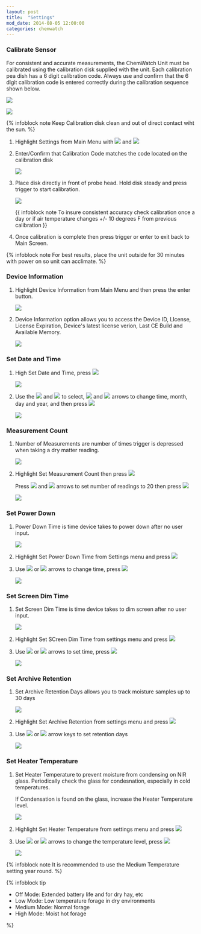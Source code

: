 ```yaml
---
layout: post
title:  "Settings"
mod_date: 2014-08-05 12:00:00
categories: chemwatch
---
```


### Calibrate Sensor

For consistent and accurate measurements, the ChemWatch Unit must be calibrated using the calibration disk supplied with the unit. Each calibration pea dish has a 6 digit calibration code. Always use and confirm that the 6 digit calibration code is entered correctly during the calibration sequence shown below.

![](image)

![](image)

{% infoblock note Keep Calibration disk clean and out of direct contact wiht the sun. %}

1.  Highlight Settings from Main Menu with ![](image) and ![](image) 

2.  Enter/Confirm that Calibration Code matches the code located on the calibration disk

    ![](image)

3.  Place disk directly in front of probe head. Hold disk steady and press trigger to start calibration.

    ![](image)

    {{ infoblock note To insure consistent accuracy check calibration once a day or if air temperature changes +/- 10 degrees F from previous calibration }}

4.  Once calibration is complete then press trigger or enter to exit back to Main Screen.

{% infoblock note For best results, place the unit outside for 30 minutes with power on so unit can acclimate. %}

### Device Information

1.  Highlight Device Information from Main Menu and then press the enter button.

    ![](image)

2.  Device Information option allows you to access the Device ID, LIcense, License Expiration, Device's latest license verion, Last CE Build and Available Memory.

    ![](image)

### Set Date and Time

1.  High Set Date and Time, press ![](image)

    ![](image)

2.  Use the ![](image) and ![](image) to select, ![](image) and ![](image) arrows to change time, month, day and year, and then press ![](image)

    ![](image)

### Measurement Count

1.  Number of Measurements are number of times trigger is depressed when taking a dry matter reading.

    ![](image)

2.  Highlight Set Measurement Count then press ![](image)
    
    Press ![](image) and ![](image) arrows to set number of readings to 20 then press ![](image)

    ![](image)

### Set Power Down

1.  Power Down Time is time device takes to power down after no user input.

    ![](image)

2.  Highlight Set Power Down Time from Settings menu and press ![](image)

3.  Use ![](image) or ![](image) arrows to change time, press ![](image)

    ![](image)

### Set Screen Dim Time

1.  Set Screen Dim Time is time device takes to dim screen after no user input.

    ![](image)

2.  Highlight Set SCreen Dim Time from settings menu and press ![](image)

3.  Use ![](image) or ![](image) arrows to set time, press ![](image)

    ![](image)

### Set Archive Retention

1.  Set Archive Retention Days allows you to track moisture samples up to 30 days

    ![](image)

2.  Highlight Set Archive Retention from settings menu and press ![](image)

3.  Use ![](image) or ![](image) arrow keys to set retention days

    ![](image)

### Set Heater Temperature

1.  Set Heater Temperature to prevent moisture from condensing on NIR glass. Periodically check the glass for condesnation, especially in cold temperatures.

    If Condensation is found on the glass, increase the Heater Temperature level.

    ![](image)

2.  Highlight Set Heater Temperature from settings menu and press ![](image)

3.  Use ![](image) or ![](image) arrows to change the temperature level, press ![](image)

    ![](image)

{% infoblock note It is recommended to use the Medium Temperature setting year round. %}

{% infoblock tip <ul><li>Off Mode: Extended battery life and for dry hay, etc</li><li>Low Mode: Low temperature forage in dry environments</li><li>Medium Mode: Normal forage</li><li>High Mode: Moist hot forage</li></ul>%}